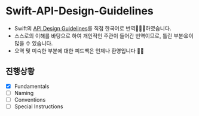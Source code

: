 # Swift-API-Design-Guidelines
* Swift의 [API Design Guidelines](https://swift.org/documentation/api-design-guidelines/)를 직접 한국어로 번역🧑🏻‍💻하였습니다.
* 스스로의 이해를 바탕으로 하여 개인적인 주관이 들어간 번역이므로, 틀린 부분😫이 많을 수 있습니다.
* 오역 및 미숙한 부분에 대한 피드백은 언제나 환영입니다 🖐🏼

## 진행상황
- [x] Fundamentals
- [ ] Naming
- [ ] Conventions
- [ ] Special Instructions
